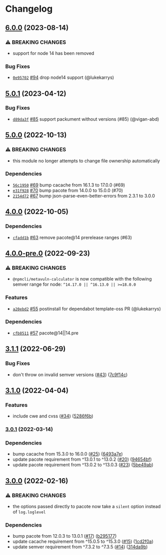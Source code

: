 # Changelog

## [6.0.0](https://github.com/npm/metavuln-calculator/compare/v5.0.1...v6.0.0) (2023-08-14)

### ⚠️ BREAKING CHANGES

* support for node 14 has been removed

### Bug Fixes

* [`0e95702`](https://github.com/npm/metavuln-calculator/commit/0e957021b882a930f4fae5653ee0bbaa434018d1) [#94](https://github.com/npm/metavuln-calculator/pull/94) drop node14 support (@lukekarrys)

## [5.0.1](https://github.com/npm/metavuln-calculator/compare/v5.0.0...v5.0.1) (2023-04-12)

### Bug Fixes

* [`d89da3f`](https://github.com/npm/metavuln-calculator/commit/d89da3fdeddd3aa8c6255ccf86741dda9dbaed59) [#85](https://github.com/npm/metavuln-calculator/pull/85) support packument without versions (#85) (@vigan-abd)

## [5.0.0](https://github.com/npm/metavuln-calculator/compare/v4.0.0...v5.0.0) (2022-10-13)

### ⚠️ BREAKING CHANGES

* this module no longer attempts to change file ownership automatically

### Dependencies

* [`56c1950`](https://github.com/npm/metavuln-calculator/commit/56c19503e3211fbc046d2c7c556f6b5b2ad04e38) [#69](https://github.com/npm/metavuln-calculator/pull/69) bump cacache from 16.1.3 to 17.0.0 (#69)
* [`e31f928`](https://github.com/npm/metavuln-calculator/commit/e31f9284962b165500e9d2aa4a577b954205cc57) [#70](https://github.com/npm/metavuln-calculator/pull/70) bump pacote from 14.0.0 to 15.0.0 (#70)
* [`2154d72`](https://github.com/npm/metavuln-calculator/commit/2154d72b0c881be7c3ca68bd1fe1b89c1f865831) [#67](https://github.com/npm/metavuln-calculator/pull/67) bump json-parse-even-better-errors from 2.3.1 to 3.0.0

## [4.0.0](https://github.com/npm/metavuln-calculator/compare/v4.0.0-pre.0...v4.0.0) (2022-10-05)

### Dependencies

* [`cfadd1b`](https://github.com/npm/metavuln-calculator/commit/cfadd1b203b99e364ba24326b3350236268bb3fa) [#63](https://github.com/npm/metavuln-calculator/pull/63) remove pacote@14 prerelease ranges (#63)

## [4.0.0-pre.0](https://github.com/npm/metavuln-calculator/compare/v3.1.1...v4.0.0-pre.0) (2022-09-23)

### ⚠️ BREAKING CHANGES

* `@npmcli/metavuln-calculator` is now compatible with the following semver range for node: `^14.17.0 || ^16.13.0 || >=18.0.0`

### Features

* [`a20ebd2`](https://github.com/npm/metavuln-calculator/commit/a20ebd2f3713f7909a8f92e4239bf2ab8dda9756) [#55](https://github.com/npm/metavuln-calculator/pull/55) postinstall for dependabot template-oss PR (@lukekarrys)

### Dependencies

* [`cfb8511`](https://github.com/npm/metavuln-calculator/commit/cfb8511a7ed3cb0b8cdec1617583b098150f87b9) [#57](https://github.com/npm/metavuln-calculator/pull/57) pacote@14||14.pre

## [3.1.1](https://github.com/npm/metavuln-calculator/compare/v3.1.0...v3.1.1) (2022-06-29)


### Bug Fixes

* don't throw on invalid semver versions ([#43](https://github.com/npm/metavuln-calculator/issues/43)) ([7c9f14c](https://github.com/npm/metavuln-calculator/commit/7c9f14cc48037186b76b7e483188a8f7dc9f603f))

## [3.1.0](https://github.com/npm/metavuln-calculator/compare/v3.0.1...v3.1.0) (2022-04-04)


### Features

* include cwe and cvss ([#34](https://github.com/npm/metavuln-calculator/issues/34)) ([5286f6b](https://github.com/npm/metavuln-calculator/commit/5286f6b9281312628baa8a4ea898da7a0ca2e394))

### [3.0.1](https://www.github.com/npm/metavuln-calculator/compare/v3.0.0...v3.0.1) (2022-03-14)


### Dependencies

* bump cacache from 15.3.0 to 16.0.0 ([#25](https://www.github.com/npm/metavuln-calculator/issues/25)) ([6493a7e](https://www.github.com/npm/metavuln-calculator/commit/6493a7e5a5e9d28ab44b57f5c33a5e63e959c5b4))
* update pacote requirement from ^13.0.1 to ^13.0.2 ([#20](https://www.github.com/npm/metavuln-calculator/issues/20)) ([94654bf](https://www.github.com/npm/metavuln-calculator/commit/94654bfcaa754a0065f671f6dc9fd4c0bf2c247f))
* update pacote requirement from ^13.0.2 to ^13.0.3 ([#23](https://www.github.com/npm/metavuln-calculator/issues/23)) ([5be49ab](https://www.github.com/npm/metavuln-calculator/commit/5be49ab411bc1dc04af16bda801e3de70785e016))

## [3.0.0](https://www.github.com/npm/metavuln-calculator/compare/v2.0.0...v3.0.0) (2022-02-16)


### ⚠ BREAKING CHANGES

* the options passed directly to pacote now take a `silent` option instead of `log.loglevel`

### Dependencies

* bump pacote from 12.0.3 to 13.0.1 ([#17](https://www.github.com/npm/metavuln-calculator/issues/17)) ([b295177](https://www.github.com/npm/metavuln-calculator/commit/b295177dfa7dbaf68abb58340b4b0e29529be9ee))
* update cacache requirement from ^15.0.5 to ^15.3.0 ([#15](https://www.github.com/npm/metavuln-calculator/issues/15)) ([1cd2f0a](https://www.github.com/npm/metavuln-calculator/commit/1cd2f0a113a776a981f2046310e13ca6a560e4cf))
* update semver requirement from ^7.3.2 to ^7.3.5 ([#14](https://www.github.com/npm/metavuln-calculator/issues/14)) ([314da9b](https://www.github.com/npm/metavuln-calculator/commit/314da9b625f1f7e9bb32104dae3727656678224f))
